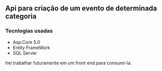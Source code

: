 ## Api para criação de um evento de determinada categoria

### Tecnlogias usadas 
- Asp.Core 5.0
- Entity FrameWork
- SQL Server

Irei trabalhar futuramente em um front end para consumi-la.
